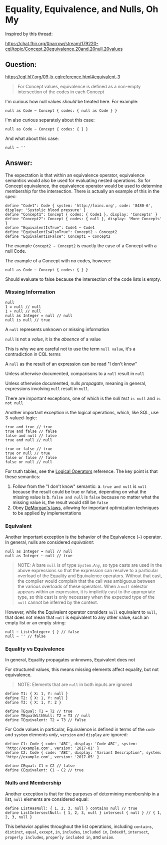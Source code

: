 # Equality, Equivalence, and Nulls, Oh My

Inspired by this thread:

https://chat.fhir.org/#narrow/stream/179220-cql/topic/Concept.20equivalence.20and.20null.20values


## Question:

https://cql.hl7.org/09-b-cqlreference.html#equivalent-3

> For Concept values, equivalence is defined as a non-empty intersection of the codes in each Concept

I'm curious how null values _should_ be treated here. For example:

```cql
null as Code ~ Concept { codes: { null as Code } } 
```

I'm also curious separately about this case:

```cql
null as Code ~ Concept { codes: { } } 
```

And what about this case:

```cql
null ~ ''
```

## Answer:

The expectation is that within an equivalence operator, equivalence semantics would also be used for evaluating nested operations. So for Concept equivalence, the equivalence operator would be used to determine membership for the intersection. There is actually an example of this in the spec:

```cql
define "Code1": Code { system: 'http://loinc.org', code: '8480-6', display: 'Systolic blood pressure' }
define "Concept1": Concept { codes: { Code1 }, display: 'Concepts' }
define "Concept2": Concept { codes: { null }, display: 'More Concepts' }
define "EquivalentIsTrue": Code1 ~ Code1
define "EquivalentIsAlsoTrue": Concept2 ~ Concept2
define "EquivalentIsFalse": Concept1 ~ Concept2
```

The example `Concept2 ~ Concept2` is exactly the case of a Concept with a null Code.

The example of a Concept with no codes, however:

```
null as Code ~ Concept { codes: { } }
```

Should evaluate to false because the intersection of the code lists is empty.

### Missing Information

```cql
null
1 = null // null
1 + null // null
null as Integer = null // null
null is null // true
```

A `null` represents unknown or missing information

`null` is not a _value_, it is the _absence_ of a value

This is why we are careful not to use the term `null value`, it's a contradiction in CQL terms

A `null` as the result of an expression can be read "I don't know"

Unless otherwise documented, comparisons to a `null` result in `null`

Unless otherwise documented, nulls _propagate_, meaning in general, expressions involving `null` result in `null`.

There are important exceptions, one of which is the _null test_ `is null` and `is not null`

Another important exception is the logical operations, which, like SQL, use 3-valued-logic:

```
true and true // true
true and false // false
false and null // false
true and null // null

true or false // true
true or null // true
false or false // false
false or null // null
```

For truth tables, see the [Logical Operators](https://cql.hl7.org/09-b-cqlreference.html#logical-operators-3) reference. The key point is that these semantics:

1. Follow from the "I don't know" semantic:
    a. `true and null` is `null` because the result could be true or false, depending on what the missing value is
    b. `false and null` is `false` because no matter what the missing value is, the result would still be `false`
2. Obey [DeMorgan's laws](https://en.wikipedia.org/wiki/De_Morgan%27s_laws), allowing for important optimization techniques to be applied by implementations

### Equivalent

Another important exception is the behavior of the Equivalence (`~`) operator. In general, nulls are considered _equivalent_:

```cql
null as Integer = null // null
null as Integer ~ null // true
```

> NOTE: A bare `null` is of type `System.Any`, so type casts are used in the above expressions so that the expression can resolve to a particular overload of the Equality and Equivalence operators. Without that cast, the compiler would complain that the call was ambiguous between the various overloads of these operators. When a `null` selector appears within an expression, it is implicitly cast to the appropriate type, so this cast is only necessary when the expected type of the `null` cannot be inferred by the context.

However, while the Equivalent operator considers `null` equivalent to `null`, that does not mean that `null` is equivalent to any other value, such an empty list or an empty string:

```cql
null ~ List<Integer> { } // false
null ~ '' // false
```

### Equality vs Equivalence

In general, Equality propagates unknowns, Equivalent does not

For structured values, this means missing elements affect equality, but not equivalence.

> NOTE: Elements that are `null` in both inputs are ignored

```cql
define T1: { X: 1, Y: null }
define T2: { X: 1, Y: null }
define T3: { X: 1, Y: 2 }

define TEqual: T1 = T2 // true
define TEqualWithNull: T2 = T3 // null
define TEquivalent: T2 = T3 // false
```

For Code values in particular, Equivalence is defined in terms of the `code` and `system` elements _only_, `version` and `display` are ignored:

```cql
define C1: Code { code: 'ABC', display: 'Code ABC', system: 'http://example.com', version: '2017-01' }
define C2: Code { code: 'ABC', display: 'Variant Description", system: 'http://example.com', version: '2017-05' }

define CEqual: C1 = C2 // false
define CEquivalent: C1 ~ C2 // true
```

### Nulls and Membership

Another exception is that for the purposes of determining membership in a list, `null` elements are considered equal:

```cql
define ListHasNull: { 1, 2, 3, null } contains null // true
define ListIntersectNull: { 1, 2, 3, null } intersect { null } // { 1, 2, 3, null }
```

This behavior applies throughout the list operations, including `contains`, `distinct`, `equal`, `except`, `in`, `includes`, `included in`, `IndexOf`, `intersect`, `properly includes`, `properly included in`, and `union`.